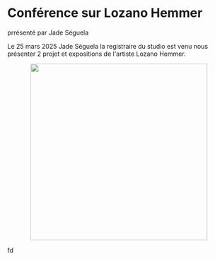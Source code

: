 #   Conférence sur Lozano Hemmer

prrésenté par Jade Séguela

Le 25 mars 2025 Jade Séguela la registraire du studio est venu nous présenter 2 projet et expositions de 
l'artiste Lozano Hemmer. 

<p align="center">
  <img src="" height= 400px> <br>
  <i></i>
</p>



fd


